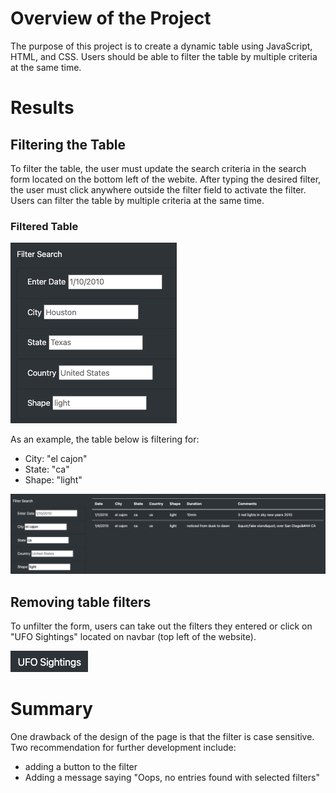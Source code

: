 # Overview of the Project

The purpose of this project is to create a dynamic table using JavaScript, HTML, and CSS. Users should be able to filter the table by multiple criteria at the same time.

# Results

## Filtering the Table

To filter the table, the user must update the search criteria in the search form located on the bottom left of the webite. After typing the desired filter, the user must click anywhere outside the filter field to activate the filter. Users can filter the table by multiple criteria at the same time.

### Filtered Table

<img src="static/images/FilterSearch.png">

As an example, the table below is filtering for:

- City: "el cajon"
- State: "ca"
- Shape: "light"

<img src="static/images/filteredTable.png">

## Removing table filters

To unfilter the form, users can take out the filters they entered or click on "UFO Sightings" located on navbar (top left of the website).

<img src="static/images/UFOSightings.png">

# Summary

One drawback of the design of the page is that the filter is case sensitive. Two recommendation for further development include:

- adding a button to the filter
- Adding a message saying "Oops, no entries found with selected filters"
